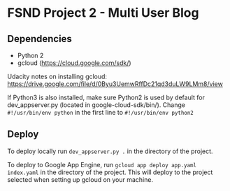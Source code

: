 # FSND Project 2 - Multi User Blog

## Dependencies
- Python 2
- gcloud (https://cloud.google.com/sdk/)

Udacity notes on installing gcloud: https://drive.google.com/file/d/0Byu3UemwRffDc21qd3duLW9LMm8/view

If Python3 is also installed, make sure Python2 is used by default for dev_appserver.py (located in google-cloud-sdk/bin/). Change `#!/usr/bin/env python` in the first line to `#!/usr/bin/env python2`

## Deploy

To deploy locally run `dev_appserver.py .` in the directory of the project.

To deploy to Google App Engine, run `gcloud app deploy app.yaml index.yaml` in the directory of the project. This will deploy to the project selected when setting up gcloud on your machine.
